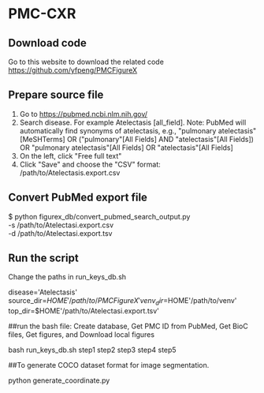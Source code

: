 # PMC-CXR

## Download code

Go to this website to download the related code https://github.com/yfpeng/PMCFigureX


## Prepare source file

1. Go to https://pubmed.ncbi.nlm.nih.gov/
2. Search disease. For example Atelectasis [all_field]. Note: PubMed will automatically find synonyms of atelectasis, e.g., "pulmonary atelectasis"       [MeSHTerms] OR ("pulmonary"[All Fields] AND "atelectasis"[All Fields]) OR "pulmonary  atelectasis"[All Fields] OR "atelectasis"[All Fields]
3. On the left, click "Free full text"
4. Click "Save" and choose the "CSV" format: /path/to/Atelectasis.export.csv

## Convert PubMed export file

$ python figurex_db/convert_pubmed_search_output.py \
    -s /path/to/Atelectasi.export.csv \
    -d /path/to/Atelectasi.export.tsv
    
    
## Run the script

Change the paths in run_keys_db.sh

disease='Atelectasis'
source_dir=$HOME'/path/to/PMCFigureX'
venv_dir=$HOME'/path/to/venv'
top_dir=$HOME'/path/to/Atelectasi.export.tsv'

##run the bash file: Create database, Get PMC ID from PubMed, Get BioC files, Get figures, and Download local figures

bash run_keys_db.sh step1 step2 step3 step4 step5 

##To generate COCO dataset format for image segmentation. 

python generate_coordinate.py  

##


